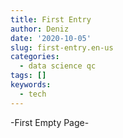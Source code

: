 ```yaml
---
title: First Entry 
author: Deniz
date: '2020-10-05'
slug: first-entry.en-us
categories:
  - data science qc
tags: []
keywords:
  - tech
---
```


<!--more-->

-First Empty Page-
